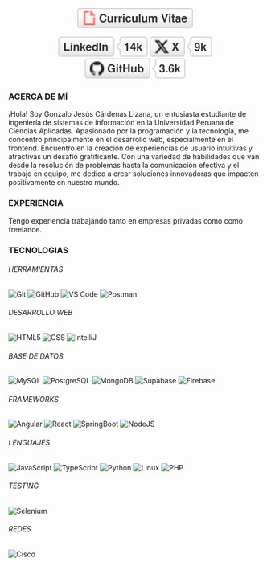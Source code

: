 <p align="center">
	<a href="#"><img src="imgs/cv.svg" alt="Curriculum Vitae"></a> 
</p>
<p align="center">
	<a href="https://www.linkedin.com/in/gonzalo-cárdenas-7aa775249"><img src="imgs/linkedin.svg" alt="LinkedIn"></a> 
	<a href="#"><img src="imgs/twitter.svg" alt="Twitter"></a> 
	<a href="https://github.com/jesusaroncl"><img src="imgs/github.svg" alt="GitHub"></a> 
</p>

<h3>ACERCA DE MÍ</h3>

¡Hola! Soy Gonzalo Jesús Cárdenas Lizana, un entusiasta estudiante de ingeniería de sistemas de información en la Universidad Peruana de Ciencias Aplicadas. Apasionado por la programación y la tecnología, me concentro principalmente en el desarrollo web, especialmente en el frontend. Encuentro en la creación de experiencias de usuario intuitivas y atractivas un desafío gratificante. Con una variedad de habilidades que van desde la resolución de problemas hasta la comunicación efectiva y el trabajo en equipo, me dedico a crear soluciones innovadoras que impacten positivamente en nuestro mundo.

<h3>EXPERIENCIA</h3>

Tengo experiencia trabajando tanto en empresas privadas como como freelance.

<h3>TECNOLOGIAS</h3>

<h6>HERRAMIENTAS</h6>

  ![Git](https://img.shields.io/badge/-Git-black?style=flat-square&logo=git)
  ![GitHub](https://img.shields.io/badge/-GitHub-black?style=flat-square&logo=github)
  ![VS Code](https://img.shields.io/badge/-VS%20Code-007ACC?style=flat-square&logo=visual-studio-code)
  ![Postman](https://img.shields.io/badge/Postman-black?style=flat-square&logo=postman)
  

<h6>DESARROLLO WEB</h6>

  ![HTML5](https://img.shields.io/badge/-HTML5-black?style=flat-square&logo=html5)
  ![CSS](https://img.shields.io/badge/-CSS-black?style=flat-square&logo=css)
  ![IntelliJ](https://img.shields.io/badge/-IntelliJ%20IDEA-black?style=flat-square&logo=jetbrains)

<h6>BASE DE DATOS</h6>

  ![MySQL](https://img.shields.io/badge/-MySQL-black?style=flat-square&logo=mysql)
  ![PostgreSQL](https://img.shields.io/badge/-PostgreSQL-black?style=flat-square&logo=postgresql)
  ![MongoDB](https://img.shields.io/badge/-MongoDB-black?style=flat-square&logo=mongodb)
  ![Supabase](https://img.shields.io/badge/-Supabase-black?style=flat-square&logo=supabase)
  ![Firebase](https://img.shields.io/badge/Firebase-black?style=flat-square&logo=firebase)

<h6>FRAMEWORKS</h6>

  ![Angular](https://img.shields.io/badge/Angular-black?style=flat-square&logo=angular&logoColor=red)
  ![React](https://img.shields.io/badge/React-black?style=flat-square&logo=react)
  ![SpringBoot](https://img.shields.io/badge/Spring%20Boot-black?style=flat-square&logo=springboot)
  ![NodeJS](https://img.shields.io/badge/NodeJS-black?style=flat-square&logo=nodedotjs)

<h6>LENGUAJES</h6>

  ![JavaScript](https://img.shields.io/badge/-JavaScript-black?style=flat-square&logo=javascript)
  ![TypeScript](https://img.shields.io/badge/-TypeScript-black?style=flat-square&logo=typescript)
  ![Python](https://img.shields.io/badge/-Python-black?style=flat-square&logo=Python)
  ![Linux](https://img.shields.io/badge/Linux-black?style=flat-square&logo=linux)
  ![PHP](https://img.shields.io/badge/PHP-black?style=flat-square&logo=php)

<h6>TESTING</h6>

  ![Selenium](https://img.shields.io/badge/-Selenium-black?style=flat-square&logo=selenium)

<h6>REDES</h6>

  ![Cisco](https://img.shields.io/badge/Cisco-black?style=flat-square&logo=cisco)

